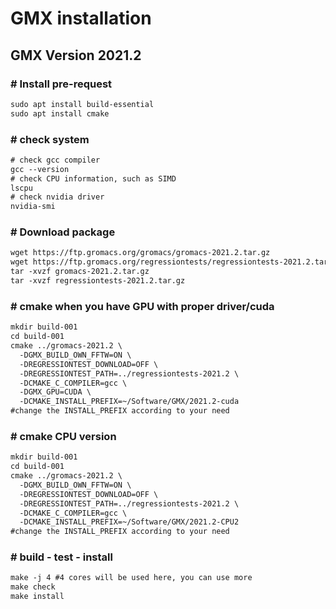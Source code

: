 # GMX installation  
## GMX Version 2021.2  
### \# Install pre-request  
```diff
sudo apt install build-essential
sudo apt install cmake
``` 
### \# check system  
```diff
# check gcc compiler
gcc --version
# check CPU information, such as SIMD
lscpu
# check nvidia driver
nvidia-smi
```
### \# Download package
```diff
wget https://ftp.gromacs.org/gromacs/gromacs-2021.2.tar.gz
wget https://ftp.gromacs.org/regressiontests/regressiontests-2021.2.tar.gz
tar -xvzf gromacs-2021.2.tar.gz
tar -xvzf regressiontests-2021.2.tar.gz
```
### \# cmake when you have GPU with proper driver/cuda  
```diff
mkdir build-001
cd build-001
cmake ../gromacs-2021.2 \
  -DGMX_BUILD_OWN_FFTW=ON \
  -DREGRESSIONTEST_DOWNLOAD=OFF \
  -DREGRESSIONTEST_PATH=../regressiontests-2021.2 \
  -DCMAKE_C_COMPILER=gcc \
  -DGMX_GPU=CUDA \
  -DCMAKE_INSTALL_PREFIX=~/Software/GMX/2021.2-cuda
#change the INSTALL_PREFIX according to your need
```
### \# cmake CPU version
```diff
mkdir build-001
cd build-001
cmake ../gromacs-2021.2 \
  -DGMX_BUILD_OWN_FFTW=ON \
  -DREGRESSIONTEST_DOWNLOAD=OFF \
  -DREGRESSIONTEST_PATH=../regressiontests-2021.2 \
  -DCMAKE_C_COMPILER=gcc \
  -DCMAKE_INSTALL_PREFIX=~/Software/GMX/2021.2-CPU2
#change the INSTALL_PREFIX according to your need
```
### \# build - test - install
```diff
make -j 4 #4 cores will be used here, you can use more
make check
make install
```

